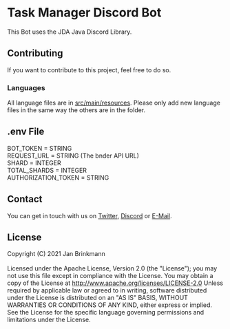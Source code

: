 # Task Manager Discord Bot
This Bot uses the JDA Java Discord Library.

## Contributing
If you want to contribute to this project, feel free to do so.

### Languages
All language files are in [src/main/resources](https://github.com/bndernet/TaskManagerDiscordBot/tree/master/src/main/resources).
Please only add new language files in the same way the others are in the folder.

## .env File
BOT_TOKEN = STRING<br>
REQUEST_URL = STRING (The bnder API URL)<br>
SHARD = INTEGER<br>
TOTAL_SHARDS = INTEGER<br>
AUTHORIZATION_TOKEN = STRING<br>

## Contact
You can get in touch with us on [Twitter](https://twitter.com/bnderde), [Discord](https://bnder.de/discord) or [E-Mail](mailto:support@bnder.de).

## License
Copyright (C) 2021 Jan Brinkmann <br>
<br>
Licensed under the Apache License, Version 2.0 (the "License");
you may not use this file except in compliance with the License.
You may obtain a copy of the License at http://www.apache.org/licenses/LICENSE-2.0 Unless required by applicable law or agreed to in writing, software
distributed under the License is distributed on an "AS IS" BASIS,
WITHOUT WARRANTIES OR CONDITIONS OF ANY KIND, either express or implied.
See the License for the specific language governing permissions and
limitations under the License.
